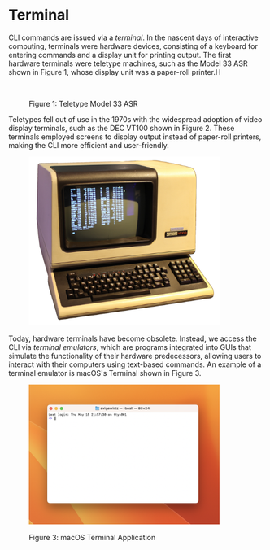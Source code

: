 # Terminal

CLI commands are issued via a _terminal_. In the nascent days of interactive computing, terminals were hardware devices, consisting of a keyboard for entering commands and a display unit for printing output. The first hardware terminals were teletype machines, such as the Model 33 ASR shown in Figure 1, whose display unit was a paper-roll printer.H

<figure><img src="https://lh4.googleusercontent.com/Sui_O3OmVfRuG7TS5Ro-pkF7IOJAAbL3Wxb5wHU2xvDIbpFmwGSHkM35HSD2Eic31K5unT9XBYsh63ta-eK33dyWUfQrfJKI48zSJjDUxw2m3LaRKU73PD2WRTUNqETK1FU1RoFPWQSqlph9K8Zoqc4" alt="" width="375"><figcaption><p>Figure 1: Teletype Model 33 ASR</p></figcaption></figure>

Teletypes fell out of use in the 1970s with the widespread adoption of video display terminals, such as the DEC VT100 shown in Figure 2. These terminals employed screens to display output instead of paper-roll printers, making the CLI more efficient and user-friendly.

<figure><img src="../.gitbook/assets/1200px-DEC_VT100_terminal_transparent.png" alt="" width="375"><figcaption></figcaption></figure>

Today, hardware terminals have become obsolete. Instead, we access the CLI via _terminal emulators_, which are programs integrated into GUIs that simulate the functionality of their hardware predecessors, allowing users to interact with their computers using text-based commands. An example of a terminal emulator is macOS's Terminal shown in Figure 3.&#x20;

<figure><img src="../.gitbook/assets/Screenshot 2023-05-19 at 5.46.26 PM.png" alt="" width="375"><figcaption><p>Figure 3: macOS Terminal Application</p></figcaption></figure>

